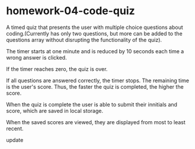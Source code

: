 # homework-04-code-quiz

A timed quiz that presents the user with multiple choice questions about coding.(Currently has only two questions, but more can be added to the questions array without disrupting the functionality of the quiz).

The timer starts at one minute and is reduced by 10 seconds each time a wrong answer is clicked.

If the timer reaches zero, the quiz is over.

If all questions are answered correctly, the timer stops. The remaining time is the user's score. Thus, the faster the quiz is completed, the higher the score.

When the quiz is complete the user is able to submit their innitials and score, which are saved in local storage.

When the saved scores are viewed, they are displayed from most to least recent.

update